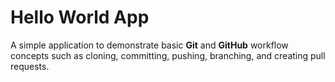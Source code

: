 # Hello World App

A simple application to demonstrate basic **Git** and **GitHub** workflow concepts such as cloning, committing, pushing, branching, and creating pull requests.